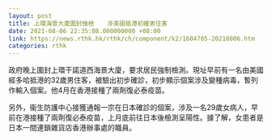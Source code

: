 ```yaml
---
layout: post
title: 上環海景大廈圍封強檢  　涉美國抵港初確男住客
date: 2021-08-06 22:35:08.000000000 +08:00
link: https://news.rthk.hk/rthk/ch/component/k2/1604705-20210806.htm
categories: rthk
---
```


政府晚上圍封上環干諾道西海景大廈，要求居民強制檢測。現址早前有一名由美國經多哈抵港的32歲男住客，被驗出初步確診，初步顯示個案涉及變種病毒，暫列作輸入個案。他4月在香港接種了兩劑復必泰疫苗。 

另外，衞生防護中心接獲通報一宗在日本確診的個案，涉及一名29歲女病人，早前在港接種了兩劑復必泰疫苗，上月底前往日本後檢測呈陽性。據了解，女患者是日本一間連鎖雜貨店香港辦事處的職員。 

